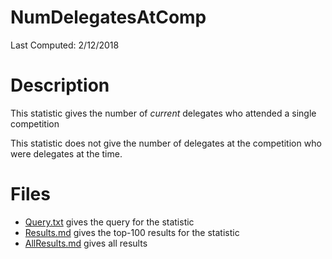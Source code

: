 # **NumDelegatesAtComp**
Last Computed: 2/12/2018

# Description
This statistic gives the number of *current* delegates who attended a single competition

This statistic does not give the number of delegates at the competition who were delegates at the time.

# Files
 - [Query.txt](https://github.com/Jambrose777/JacobAmbroseWCAStatistics/blob/master/NumDelegatesAtComp/Query.txt) gives the query for the statistic
 - [Results.md](https://github.com/Jambrose777/JacobAmbroseWCAStatistics/blob/master/NumDelegatesAtComp/Results.md) gives the top-100 results for the statistic
 - [AllResults.md](https://github.com/Jambrose777/JacobAmbroseWCAStatistics/blob/master/NumDelegatesAtComp/Results.md) gives all results
